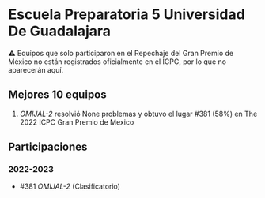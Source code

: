 # Escuela Preparatoria 5 Universidad De Guadalajara

:warning: Equipos que solo participaron en el Repechaje del Gran Premio de México no están registrados oficialmente en el ICPC, por lo que no aparecerán aquí.

## Mejores 10 equipos

1. _OMIJAL-2_ resolvió None problemas y obtuvo el lugar #381 (58%) en The 2022 ICPC Gran Premio de Mexico

## Participaciones

### 2022-2023

- #381 _OMIJAL-2_ (Clasificatorio)



